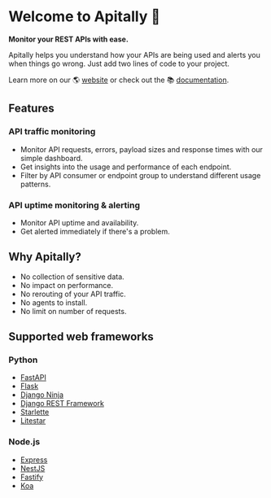# Welcome to Apitally 👋

**Monitor your REST APIs with ease.**

Apitally helps you understand how your APIs are being used and alerts you when things go wrong.
Just add two lines of code to your project.

Learn more on our 🌎 [website](https://apitally.io) or check out the 📚 [documentation](https://docs.apitally.io).

## Features

### API traffic monitoring

- Monitor API requests, errors, payload sizes and response times with our simple dashboard.
- Get insights into the usage and performance of each endpoint.
- Filter by API consumer or endpoint group to understand different usage patterns.

### API uptime monitoring & alerting

- Monitor API uptime and availability.
- Get alerted immediately if there's a problem.

## Why Apitally?

- No collection of sensitive data.
- No impact on performance.
- No rerouting of your API traffic.
- No agents to install.
- No limit on number of requests.

## Supported web frameworks

### Python

- [FastAPI](https://github.com/tiangolo/fastapi)
- [Flask](https://github.com/pallets/flask)
- [Django Ninja](https://github.com/vitalik/django-ninja)
- [Django REST Framework](https://github.com/encode/django-rest-framework)
- [Starlette](https://github.com/encode/starlette)
- [Litestar](https://github.com/litestar-org/litestar)

### Node.js

- [Express](https://github.com/expressjs/express)
- [NestJS](https://github.com/nestjs/nest)
- [Fastify](https://github.com/fastify/fastify)
- [Koa](https://github.com/koajs/koa)
